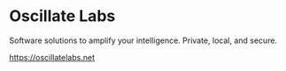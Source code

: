 # Oscillate Labs

Software solutions to amplify your intelligence. Private, local, and secure.

https://oscillatelabs.net
